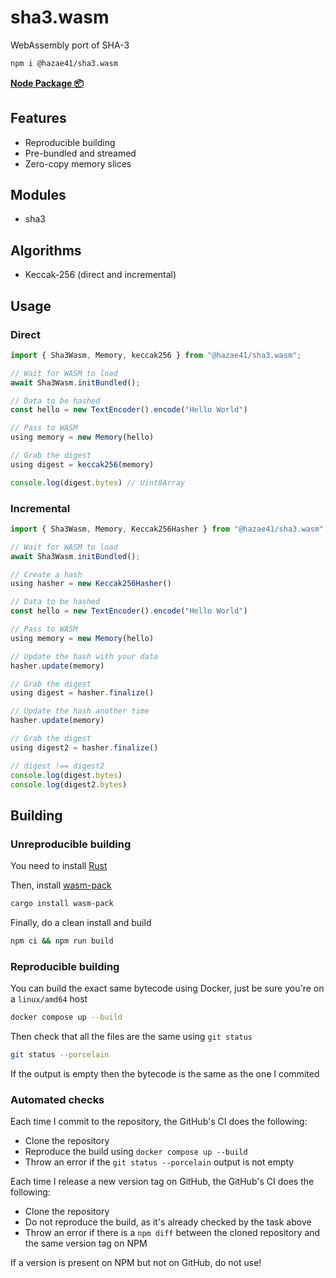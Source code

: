 # sha3.wasm

WebAssembly port of SHA-3

```bash
npm i @hazae41/sha3.wasm
```

[**Node Package 📦**](https://www.npmjs.com/package/@hazae41/sha3.wasm)

## Features
- Reproducible building
- Pre-bundled and streamed
- Zero-copy memory slices

## Modules
- sha3

## Algorithms
- Keccak-256 (direct and incremental)

## Usage

### Direct

```typescript
import { Sha3Wasm, Memory, keccak256 } from "@hazae41/sha3.wasm";

// Wait for WASM to load
await Sha3Wasm.initBundled();

// Data to be hashed
const hello = new TextEncoder().encode("Hello World")

// Pass to WASM
using memory = new Memory(hello)

// Grab the digest
using digest = keccak256(memory)

console.log(digest.bytes) // Uint8Array
```

### Incremental

```typescript
import { Sha3Wasm, Memory, Keccak256Hasher } from "@hazae41/sha3.wasm";

// Wait for WASM to load
await Sha3Wasm.initBundled();

// Create a hash
using hasher = new Keccak256Hasher()

// Data to be hashed
const hello = new TextEncoder().encode("Hello World")

// Pass to WASM
using memory = new Memory(hello)

// Update the hash with your data
hasher.update(memory)

// Grab the digest
using digest = hasher.finalize()

// Update the hash another time
hasher.update(memory)

// Grab the digest
using digest2 = hasher.finalize()

// digest !== digest2
console.log(digest.bytes)
console.log(digest2.bytes)
```

## Building

### Unreproducible building

You need to install [Rust](https://www.rust-lang.org/tools/install)

Then, install [wasm-pack](https://rustwasm.github.io/wasm-pack/installer/)

```bash
cargo install wasm-pack
```

Finally, do a clean install and build

```bash
npm ci && npm run build
```

### Reproducible building

You can build the exact same bytecode using Docker, just be sure you're on a `linux/amd64` host

```bash
docker compose up --build
```

Then check that all the files are the same using `git status`

```bash
git status --porcelain
```

If the output is empty then the bytecode is the same as the one I commited

### Automated checks

Each time I commit to the repository, the GitHub's CI does the following:
- Clone the repository
- Reproduce the build using `docker compose up --build`
- Throw an error if the `git status --porcelain` output is not empty

Each time I release a new version tag on GitHub, the GitHub's CI does the following:
- Clone the repository
- Do not reproduce the build, as it's already checked by the task above
- Throw an error if there is a `npm diff` between the cloned repository and the same version tag on NPM

If a version is present on NPM but not on GitHub, do not use!
